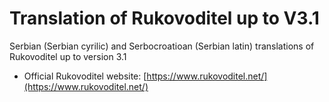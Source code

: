 # Translation of Rukovoditel up to V3.1
Serbian (Serbian cyrilic) and Serbocroatioan (Serbian latin) translations of Rukovoditel up to version 3.1 

- Official Rukovoditel website: [https://www.rukovoditel.net/](https://www.rukovoditel.net/)

